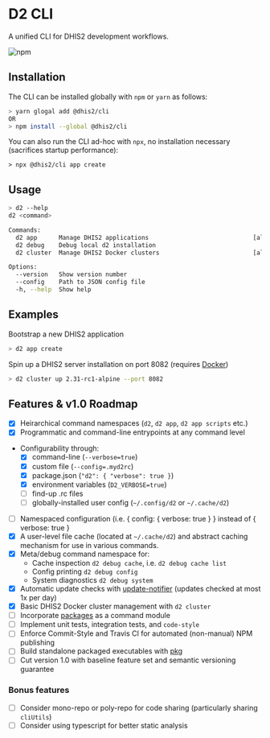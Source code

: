 # D2 CLI

A unified CLI for DHIS2 development workflows.

![npm](https://img.shields.io/npm/v/@dhis2/cli.svg)

## Installation

The CLI can be installed globally with `npm` or `yarn` as follows:

```sh
> yarn glogal add @dhis2/cli
OR
> npm install --global @dhis2/cli
```

You can also run the CLI ad-hoc with `npx`, no installation necessary (sacrifices startup performance):

```
> npx @dhis2/cli app create
```

## Usage

```sh
> d2 --help
d2 <command>

Commands:
  d2 app      Manage DHIS2 applications                             [aliases: a]
  d2 debug    Debug local d2 installation
  d2 cluster  Manage DHIS2 Docker clusters                          [aliases: c]

Options:
  --version   Show version number                                      [boolean]
  --config    Path to JSON config file
  -h, --help  Show help                                                [boolean]
```

## Examples

Bootstrap a new DHIS2 application

```sh
> d2 app create
```

Spin up a DHIS2 server installation on port 8082 (requires [Docker](https://www.docker.com/products/docker-desktop))

```sh
> d2 cluster up 2.31-rc1-alpine --port 8082
```

## Features & v1.0 Roadmap

- [x] Heirarchical command namespaces (`d2`, `d2 app`, `d2 app scripts` etc.)
- [x] Programmatic and command-line entrypoints at any command level
- Configurability through:
  - [x] command-line (`--verbose=true`)
  - [x] custom file (`--config=.myd2rc`)
  - [x] package.json (`"d2": { "verbose": true }`)
  - [x] environment variables (`D2_VERBOSE=true`)
  - [ ] find-up .rc files
  - [ ] globally-installed user config (`~/.config/d2` or `~/.cache/d2`)
- [ ] Namespaced configuration (i.e. { config: { verbose: true } } instead of { verbose: true }
- [x] A user-level file cache (located at `~/.cache/d2`) and abstract caching mechanism for use in various commands.
- [x] Meta/debug command namespace for:
  - Cache inspection `d2 debug cache`, i.e. `d2 debug cache list`
  - Config printing `d2 debug config`
  - System diagnostics `d2 debug system`
- [x] Automatic update checks with [update-notifier](https://npmjs.com/package/update-notifier) (updates checked at most 1x per day)
- [x] Basic DHIS2 Docker cluster management with `d2 cluster`
- [ ] Incorporate [packages](https://github.com/dhis2/packages) as a command module
- [ ] Implement unit tests, integration tests, and `code-style`
- [ ] Enforce Commit-Style and Travis CI for automated (non-manual) NPM publishing
- [ ] Build standalone packaged executables with [pkg](https://www.npmjs.com/package/pkg)
- [ ] Cut version 1.0 with baseline feature set and semantic versioning guarantee

### Bonus features

- [ ] Consider mono-repo or poly-repo for code sharing (particularly sharing `cliUtils`)
- [ ] Consider using typescript for better static analysis
